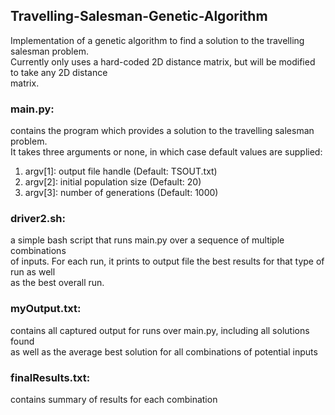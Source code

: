 ## Travelling-Salesman-Genetic-Algorithm
Implementation of a genetic algorithm to find a solution to the travelling salesman problem.  
Currently only uses a hard-coded 2D distance matrix, but will be modified to take any 2D distance  
matrix.

### main.py: 
contains the program which provides a solution to the travelling salesman problem.  
It takes three arguments or none, in which case default values are supplied:  
1. argv[1]: output file handle (Default: TSOUT.txt)
2. argv[2]: initial population size (Default: 20)
3. argv[3]: number of generations (Default: 1000)

### driver2.sh:
a simple bash script that runs main.py over a sequence of multiple combinations  
of inputs. For each run, it prints to output file the best results for that type of run as well  
as the best overall run.
 
### myOutput.txt:
contains all captured output for runs over main.py, including all solutions found  
as well as the average best solution for all combinations of potential inputs  
  
### finalResults.txt:
contains summary of results for each combination
